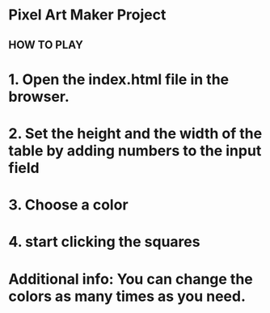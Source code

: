 # Pixel Art Maker Project

## HOW TO PLAY ##

# 1. Open the index.html file in the browser.
# 2. Set the height and the width of the table by adding numbers to the input field
# 3. Choose a color
# 4. start clicking the squares

# Additional info: You can change the colors as many times as you need.




<!-- ## Table of Contents

* [Instructions](#instructions)
* [Contributing](#contributing)

## Instructions

To get started, open `designs.js` and start building out the app's functionality.

For specific, detailed instructions, look at the project instructions in the [Udacity Classroom](https://classroom.udacity.com/me).

## Contributing

This repository is the starter code for _all_ Udacity students. Therefore, we most likely will not accept pull requests. -->
